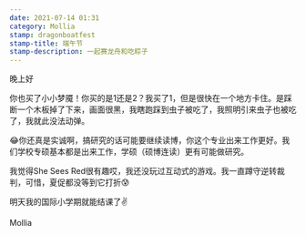 ```yaml
---
date: 2021-07-14 01:31
category: Mollia
stamp: dragonboatfest
stamp-title: 端午节
stamp-description: 一起赛龙舟和吃粽子
---
```


<p>
晚上好

你也买了小小梦魇！你买的是1还是2？我买了1，但是很快在一个地方卡住。是踩断一个木板掉了下来，画面很黑，我瞎跑踩到虫子被吃了，我照明引来虫子也被吃了，我就此没法动弹。

😂你还真是实诚啊，搞研究的话可能要继续读博，你这个专业出来工作更好。我们学校专硕基本都是出来工作，学硕（硕博连读）更有可能做研究。

我觉得She Sees Red很有趣哎，我还没玩过互动式的游戏。我一直蹲守逆转裁判，可惜，夏促都没等到它打折😰

明天我的国际小学期就能结课了✌

Mollia
</p>